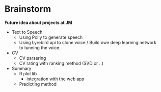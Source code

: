 # Brainstorm
**Future idea about projects at JM**

- Text to Speech
  - Using Polly to generate speech
  - Using Lyrebird api to clone voice / Build own deep learning network to tunning the voice.
- CV
  - CV parsering
  - CV rating with ranking method (SVD or ..)
- Summary
  - R plot lib
    - integration with the web app
  - Predicting method
